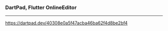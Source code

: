 ### DartPad, Flutter OnlineEditor
---
https://dartpad.dev/40308e0a5f47acba46ba62f4d8be2bf4





```
```

```
```

```
```


